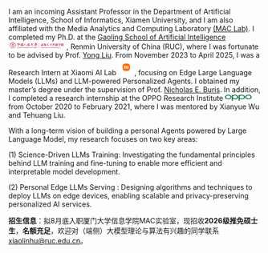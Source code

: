 <!-- I work at [Sea AI Lab](https://sail.sea.com/) <img src='./images/logo-sea-header-desktop.webp' style='width: 6em;'> as a research scientist now, leading the audio team and doing some fundamental audio-related research. We are [hiring researchers and engineers](https://career.sea.com/position/427) to work on TTS, music generation, speech translation and audio-driven talking face generation. If interested, feel free to email me at [renyi@sea.com](mailto:renyi@sea.com). -->

I am an incoming Assistant Professor in the Department of Artificial Intelligence, School of Informatics, Xiamen University, and I am also affiliated with the Media Analytics and Computing Laboratory [(MAC Lab)](https://mac.xmu.edu.cn/). I completed my Ph.D. at the [Gaoling School of Artificial Intelligence](http://ai.ruc.edu.cn/) <img src='./images/logo-gsai-header-desktop.png' style='width: 8em;'> , Renmin University of China (RUC), where I was fortunate to be advised by Prof. [Yong Liu](https://gsai.ruc.edu.cn/liuyong). From November 2023 to April 2025, I was a Research Intern at Xiaomi AI Lab <img src='./images/mi-logo.png' style="width: 2.3em;">, focusing on Edge Large Language Models (LLMs) and LLM-powered Personalized Agents. I obtained my master’s degree under the supervision of Prof. [Nicholas E. Buris](https://www.linkedin.com/in/nick-buris-a974ba5/). In addition, I completed a research internship at the OPPO Research Institute <img src='./images/oppo-logo.png' style="width: 3.8em;"> from October 2020 to February 2021, where I was mentored by Xianyue Wu and Tehuang Liu.


<!-- under the guidance of [Wei Liu](https://www.linkedin.com/in/wei-liu-40a97a39/?originalSubdomain=cn) and [Jian Luan](https://www.linkedin.com/in/jian-luan-58b5a428/?originalSubdomain=cn). 

I am an incomming assistant professor at Department of Artificial Intelligence, School of Informatics, Xiamen University. and I am also affiliated with Media Analytics & Computing Laboratory (MAC Lab). I completed my PhD at  I was a Research Intern at [Xiaomi's AI Lab](https://www.mi.com/miai) <img src='./images/mi-logo.png' style="width: 2.3em;"> (November 2023 - April 2025), where I specialized in Edge Large Language Models (LLMs) and LLM-powered Personalized Agent. I obtained my master’s degree under supervision Prof. [Nicholas E. Buris](https://www.linkedin.com/in/nick-buris-a974ba5/). Additionally, I completed a research internship at the [OPPO Research Institute](https://www.oppo.com/en/proposal/) <img src='./images/oppo-logo.png' style="width: 3.8em;"> from October 2020 to February 2021, where I was mentored by [Xianyue Wu](https://www.linkedin.com/in/wuxianyue/) and [Tehuang Liu](https://www.linkedin.com/in/tehuangliu/?originalSubdomain=cn).

I earned both my Bachelor's and Master's degrees in Communication and Information Systems from Shanghai University, graduating in 2018 and 2021 respectively. During my Master's studies (2018-2021), I worked closely with Prof. [Nicholas E. Buris](https://www.linkedin.com/in/nick-buris-a974ba5/) in the Intelligent Multi-Input Multi-Output Systems (i-MIMOs) research group. Additionally, I completed a research internship at the [OPPO Research Institute](https://www.oppo.com/en/proposal/) <img src='./images/oppo-logo.png' style="width: 3.8em;"> from October 2020 to February 2021, where I was mentored by [Xianyue Wu](https://www.linkedin.com/in/wuxianyue/) and [Tehuang Liu](https://www.linkedin.com/in/tehuangliu/?originalSubdomain=cn). -->

<!-- Previously, I received my B.E. and M.E. degrees in communication and information system from Shanghai University in 2018 and 2021, respectively. Between 2018 and 2021, I collaborated with Prof. [Nicholas E. Buris](https://www.linkedin.com/in/nick-buris-a974ba5/) as part of the Intelligent Multi-Input Multi-Output Systems (i-MIMOs) research group. Additionally, I gained research experience as an Intern at the [OPPO Research Institute](https://www.oppo.com/en/proposal/) <img src='./images/oppo-logo.png' style="width: 3.8em;"> from October 2020 to February 2021, under the mentorship of [Xianyue Wu](https://www.linkedin.com/in/wuxianyue/) and [Tehuang Liu](https://www.linkedin.com/in/tehuangliu/?originalSubdomain=cn).  -->

<!-- I worked with Prof. [Nicholas E. Buris](https://www.linkedin.com/in/nick-buris-a974ba5/) in the Intelligent Multi-Input Multi-Output Systems(i-MIMOs) research group from 2018 to 2021. I was an Intern Researcher at [OPPO Research Institute](https://www.oppo.com/en/proposal/) <img src='./images/oppo-logo.png' style="width: 3.8em;"> from October 2020 to February 2021, under supervision by Xianyue Wu and Dehuang Liu.  -->

<!-- I graduated from [Chu Kochen Honors College](http://ckc.zju.edu.cn/ckcen/main.htm), Zhejiang University (浙江大学竺可桢学院) with a bachelor's degree and from the Department of Computer Science and Technology, Zhejiang University (浙江大学计算机科学与技术学院) with a master's degree, advised by [Zhou Zhao (赵洲)](https://person.zju.edu.cn/zhaozhou). I also collaborate with [Xu Tan (谭旭)](https://www.microsoft.com/en-us/research/people/xuta/), [Tao Qin (秦涛)](https://www.microsoft.com/en-us/research/people/taoqin/) and [Tie-yan Liu (刘铁岩)](https://www.microsoft.com/en-us/research/people/tyliu/) from [Microsoft Research Asia](https://www.microsoft.com/en-us/research/group/machine-learning-research-group/) <img src='./images/microsoft_logo.svg' style="width: 4em;"> closely.  -->

<!-- I am currently bridging large language models(LLMs) and the next-generation of intelligent personal computing platforms. Toward my vision of building a human-centered application ecosystem based on the fundation models, I am broadly interested in the following topics: -->

<!-- I am currently bridging personal LLMs and personal edge devices. With a long-term goal of contributing to a human-centered application ecosystem based on large models, I am particularly interested in: -->

With a long-term vision of building a personal Agents powered by Large Language Model, my research focuses on two key areas:

<!-- 
Toward the long vision of building a human-centered application ecosystem based on the fundation models, I am interested in the following topics:  -->
(1) Science-Driven LLMs Training: Investigating the fundamental principles behind LLM training and fine-tuning to enable more efficient and interpretable model development.
<!-- (1) Science Driven Tuning: to pursue scientific principles behind optimization of LLMs and use them to guide human-centerd personal model development. --> 

(2) Personal Edge LLMs Serving : Designing algorithms and techniques to deploy LLMs on edge devices, enabling scalable and privacy-preserving personalized AI services.

<!-- Developing efficient algorithms for LLMs on edge devices to enhance personalized services. -->


<!-- to study efficient method for deploying LLMs on edge devices and the communication challenges arising from large-scale agents. to guide human-centered model development  -->

**招生信息**：拟8月底入职厦门大学信息学院MAC实验室，现招收**2026级推免硕士生**，**名额充足**，欢迎对（端侧）大模型理论与算法有兴趣的同学联系[xiaolinhu@ruc.edu.cn](mailto:xiaolinhu@ruc.edu.cn)。

<!-- [Shanghai University President Scholarship](https://news.shu.edu.cn/info/1021/47992.htm) (The highest honor among the scholarships at Shanghai University). -->

<!-- I have a signal processing background, my current research interests include the theory and methods of Federated Learning and Optimization. -->

<!-- Her research expertise includes developing methods and tools to integrate AI with science, especially for dynamical systems and PDE-based simulations. 

My research interest includes speech synthesis, neural machine translation and automatic music generation. I have published more than 30 papers  at the top international AI conferences such as NeurIPS, ICML, ICLR, KDD. -->


<!-- My research interest includes speech synthesis, neural machine translation and automatic music generation. I have published more than 30 papers <a href='https://scholar.google.com/citations?user=4FA6C0AAAAAJ'><img src="https://img.shields.io/endpoint?logo=Google%20Scholar&url=https%3A%2F%2Fcdn.jsdelivr.net%2Fgh%2FRayeRen%2Frayeren.github.io@google-scholar-stats%2Fgs_data_shieldsio.json&labelColor=f6f6f6&color=9cf&style=flat&label=citations"></a> at the top international AI conferences such as NeurIPS, ICML, ICLR, KDD. 

To promote the communication among the Chinese ML & NLP community, we (along with other 11 young scholars worldwide) founded the [MLNLP community](https://space.bilibili.com/168887299) in 2021. I am honored to be one of the chairs of the MLNLP committee. -->
